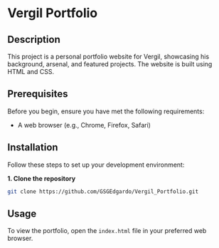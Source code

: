 # Vergil Portfolio

## Description

This project is a personal portfolio website for Vergil, showcasing his background, arsenal, and featured projects. The website is built using HTML and CSS.

## Prerequisites

Before you begin, ensure you have met the following requirements:

- A web browser (e.g., Chrome, Firefox, Safari)

## Installation

Follow these steps to set up your development environment:

**1. Clone the repository**

```bash
git clone https://github.com/GSGEdgardo/Vergil_Portfolio.git
```

## Usage

To view the portfolio, open the `index.html` file in your preferred web browser.
